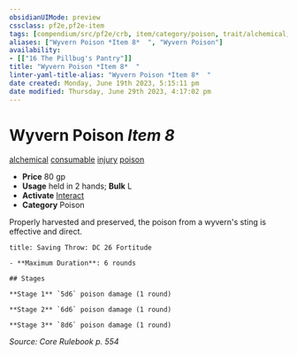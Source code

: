 ```yaml
---
obsidianUIMode: preview
cssclass: pf2e,pf2e-item
tags: [compendium/src/pf2e/crb, item/category/poison, trait/alchemical, trait/consumable, trait/injury, trait/poison]
aliases: ["Wyvern Poison *Item 8*  ", "Wyvern Poison"]
availability:
- [["16 The Pillbug's Pantry"]]
title: "Wyvern Poison *Item 8*  "
linter-yaml-title-alias: "Wyvern Poison *Item 8*  "
date created: Monday, June 19th 2023, 5:15:11 pm
date modified: Thursday, June 29th 2023, 4:17:02 pm
---
```


# Wyvern Poison *Item 8*

[alchemical](rules/traits/alchemical.md) [consumable](rules/traits/consumable.md) [injury](rules/traits/injury.md) [poison](rules/traits/poison.md)  

- **Price** 80 gp
- **Usage** held in 2 hands; **Bulk** L
- **Activate** [Interact](rules/actions/interact.md)
- **Category** Poison

Properly harvested and preserved, the poison from a wyvern's sting is effective and direct.

```ad-inline-affliction
title: Saving Throw: DC 26 Fortitude

- **Maximum Duration**: 6 rounds

## Stages

**Stage 1** `5d6` poison damage (1 round)

**Stage 2** `6d6` poison damage (1 round)

**Stage 3** `8d6` poison damage (1 round)
```

*Source: Core Rulebook p. 554*

